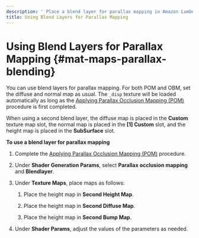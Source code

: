 ```yaml
---
description: ' Place a blend layer for parallax mapping in Amazon Lumberyard. '
title: Using Blend Layers for Parallax Mapping
---
```

# Using Blend Layers for Parallax Mapping {#mat-maps-parallax-blending}

You can use blend layers for parallax mapping\. For both POM and OBM, set the diffuse and normal map as usual\. The `_disp` texture will be loaded automatically as long as the [Applying Parallax Occlusion Mapping \(POM\)](/docs/userguide/materials/maps/parallax-pom.md) procedure is first completed\.

When using a second blend layer, the diffuse map is placed in the **Custom** texture map slot, the normal map is placed in the **\[1\] Custom** slot, and the height map is placed in the **SubSurface** slot\.

**To use a blend layer for parallax mapping**

1. Complete the [Applying Parallax Occlusion Mapping \(POM\)](/docs/userguide/materials/maps/parallax-pom.md) procedure\.

1. Under **Shader Generation Params**, select **Parallax occlusion mapping** and **Blendlayer**\.

1. Under **Texture Maps**, place maps as follows:

   1. Place the height map in **Second Height Map**\.

   1. Place the height map in **Second Diffuse Map**\.

   1. Place the height map in **Second Bump Map**\.

1. Under **Shader Params**, adjust the values of the parameters as needed\.